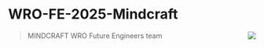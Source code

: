 # WRO-FE-2025-Mindcraft


> MINDCRAFT WRO Future Engineers team
> <img src="icon.png" align="right"/>
